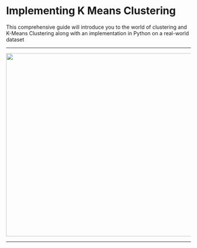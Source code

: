 # Implementing K Means Clustering

This comprehensive guide will introduce you to the world of clustering and K-Means Clustering along with an implementation in Python on a real-world dataset

--------------------------------------------------------------------------------------------------------------------
<img target="_blank" src="https://user-images.githubusercontent.com/32620288/143691031-26380d6c-d4b2-479d-b033-01ad5fabc97b.png" width=900; height=500>

-----------------------------------------------------------
